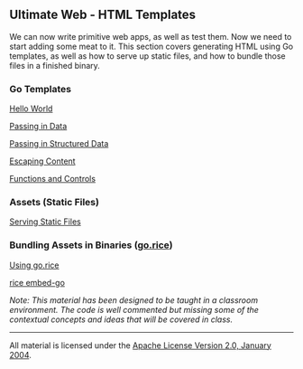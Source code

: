 ## Ultimate Web - HTML Templates
We can now write primitive web apps, as well as test them. Now we need to start adding some meat to it. This section covers generating HTML using Go templates, as well as how to serve up static files, and how to bundle those files in a finished binary.

### Go Templates

[Hello World](../../../topics/web/templates/example1/main.go)

[Passing in Data](../../../topics/web/templates/example2/main.go)

[Passing in Structured Data](../../../topics/web/templates/example3/main.go)

[Escaping Content](../../../topics/web/templates/example4/main.go)

[Functions and Controls](../../../topics/web/templates/example5/main.go)

### Assets (Static Files)

[Serving Static Files](../../../topics/web/templates/example6/main.go)

### Bundling Assets in Binaries ([go.rice](https://github.com/GeertJohan/go.rice))

[Using go.rice](../../../topics/web/templates/example7/main.go)

[rice embed-go](../../../topics/web/templates/example8/rice-box.go)

*Note: This material has been designed to be taught in a classroom environment. The code is well commented but missing some of the contextual concepts and ideas that will be covered in class.*

___
All material is licensed under the [Apache License Version 2.0, January 2004](http://www.apache.org/licenses/LICENSE-2.0).
